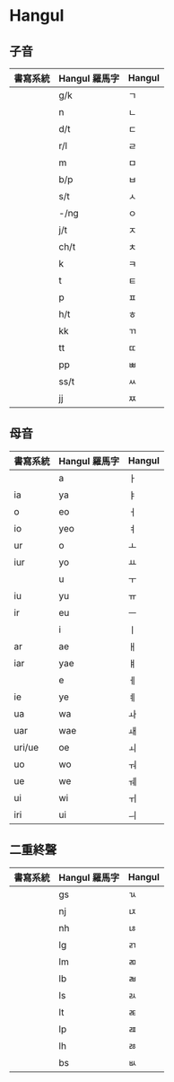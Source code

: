 # Hangul

## 子音

| 書寫系統 | Hangul 羅馬字 | Hangul |
| :--- | :--- | :--- |
|| g/k | ㄱ |
|| n | ㄴ |
|| d/t | ㄷ |
|| r/l | ㄹ |
|| m | ㅁ |
|| b/p | ㅂ |
|| s/t | ㅅ |
|| -/ng | ㅇ |
|| j/t | ㅈ |
|| ch/t | ㅊ |
|| k | ㅋ |
|| t | ㅌ |
|| p | ㅍ |
|| h/t | ㅎ |
|| kk | ㄲ |
|| tt | ㄸ |
|| pp | ㅃ |
|| ss/t | ㅆ |
|| jj | ㅉ |

## 母音

| 書寫系統 | Hangul 羅馬字 | Hangul |
| :--- | :--- | :--- |
|| a | ㅏ |
| ia | ya | ㅑ |
| o | eo | ㅓ |
| io | yeo | ㅕ |
| ur | o | ㅗ |
| iur | yo | ㅛ |
|| u | ㅜ |
| iu | yu | ㅠ |
| ir | eu | ㅡ |
|| i | ㅣ |
| ar | ae | ㅐ |
| iar | yae | ㅒ |
|| e | ㅔ |
| ie | ye | ㅖ |
| ua | wa | ㅘ |
| uar | wae | ㅙ |
| uri/ue | oe | ㅚ |
| uo | wo | ㅝ |
| ue | we | ㅞ |
| ui | wi | ㅟ |
| iri | ui | ㅢ |

## 二重終聲

| 書寫系統 | Hangul 羅馬字 | Hangul |
| :--- | :--- | :--- |
|| gs | ㄳ |
|| nj | ㄵ |
|| nh | ㄶ |
|| lg | ㄺ |
|| lm | ㄻ |
|| lb | ㄼ |
|| ls | ㄽ |
|| lt | ㄾ |
|| lp | ㄿ |
|| lh | ㅀ |
|| bs | ㅄ |
